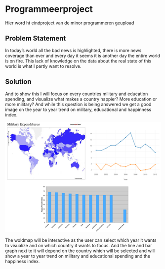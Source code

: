 # Programmeerproject
Hier word ht eindproject van de minor programmeren geupload 
## Problem Statement
In today’s world all the bad news is highlighted, there is more news coverage than ever and every day it seems it is another day the entire world is on fire. This lack of knowledge on the data about the real state of this world is what I partly want to resolve.  
## Solution
And to show this I will focus on every countries military and education spending, and visualize what makes a country happier? More education or more military? And while this question is being answered we get a good image on the year to year trend on military, educational and happinness index.  

![](/Pictures/pic1.PNG)

The woldmap will be interactive as the user can select which year it wants to visualize and on which country it wants to focus. And the line and bar graph next to it will depend on the country which will be selected and will show a year to year trend on military and educational spending and the happiness index.
